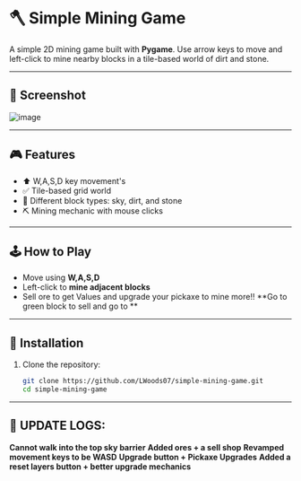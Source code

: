 # 🪓 Simple Mining Game

A simple 2D mining game built with **Pygame**. Use arrow keys to move and left-click to mine nearby blocks in a tile-based world of dirt and stone.

---

## 📸 Screenshot

![image](https://github.com/user-attachments/assets/877a5921-af4d-4397-9bff-996f3aaa943e)


---

## 🎮 Features
- ⬆️ W,A,S,D key movement's
- ✅ Tile-based grid world
- 🧱 Different block types: sky, dirt, and stone
- ⛏️ Mining mechanic with mouse clicks

---

## 🕹️ How to Play

- Move using **W,A,S,D** 
- Left-click to **mine adjacent blocks**
- Sell ore to get Values and upgrade your pickaxe to mine more!! **Go to green block to sell and go to **
---

## 🧰 Installation

1. Clone the repository:

   ```bash
   git clone https://github.com/LWoods07/simple-mining-game.git
   cd simple-mining-game

---
## 🔨 UPDATE LOGS:
**Cannot walk into the top sky barrier**
**Added ores + a sell shop**
**Revamped movement keys to be WASD**
**Upgrade button + Pickaxe Upgrades**
**Added a reset layers button + better upgrade mechanics**
